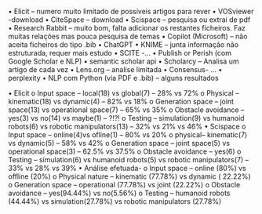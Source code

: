 •	Elicit – numero muito limitado de possíveis artigos para rever
•	VOSviewer -download
•	CiteSpace – download
•	Scispace – pesquisa ou extrai  de pdf
•	Research Rabbit – muito bom, falta adicionar os restantes ficheiros.  Faz muitas relações mas pouca pesquisa de temas
•	Copilot (Microsoft) – não aceita ficheiros do tipo .bib
•	ChatGPT
•	KNIME – junta informação não estruturada, requer mais estudo
•	SCITE -…
•	Publish or Perish (com Google Scholar e NLP)
•	semantic scholar api
•	Scholarcy – Analisa um artigo de cada vez
•	Lens.org – analise limitada
•	Consensus- …
•	perplexity
•	NLP com Python (via PDF e .bib) – alguns resultados


•	Elicit 
  o	Input space – local(18) vs global(7) – 28% vs 72%
  o	Physical – kinematic(18) vs dynamic(4) – 82% vs 18%
  o	Generation space – joint space(13) vs operational space(7) – 65% vs 35%
  o	Obstacle avoidance – yes(3) vs no(14) vs maybe(1) – ?!?!
  o	Testing – simulation(9) vs humanoid robots(6) vs robotic manipulators(13) – 32% vs 21% vs 46%
•	Scispace 
  o	Input space – online(4)vs ofline(1) – 80% vs 20%
  o	physical– kinematic(7) vs dynamic(5) – 58% vs 42%
  o	Generation space – joint space(5) vs operational space(3) – 62.5% vs 37.5%
  o	Obstacle avoidance – yes(6)
  o	Testing – simulation(6) vs humanoid robots(5) vs robotic manipulators(7) – 33% vs 28% vs 39%
•	Análise efetuada-
  o	Input space – online (80%) vs offline (20%)
  o	Physical nature – kinematic (77.78%) vs dynamic ( 22.22%)
  o	Generation space – operational (77.78%) vs joint (22.22%)
  o	Obstacle avoidance – yes(94.44%) vs no(5.56%)
  o	Testing – humanoid robots (44.44%) vs simulation(27.78%) vs robotic manipulators (27.78%)
